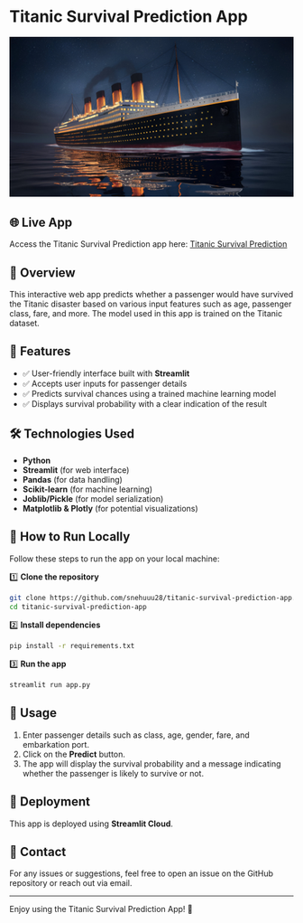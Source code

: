 # Titanic Survival Prediction App

![Titanic Survival Prediction](https://github.com/snehuuu28/Titanic_Survival_Prediction/blob/main/titanic.jpeg?raw=true)

## 🌐 Live App
Access the Titanic Survival Prediction app here: [Titanic Survival Prediction](https://titanic-survival-prediction-app1.streamlit.app/)

## 📌 Overview
This interactive web app predicts whether a passenger would have survived the Titanic disaster based on various input features such as age, passenger class, fare, and more. The model used in this app is trained on the Titanic dataset.

## 🚀 Features
- ✅ User-friendly interface built with **Streamlit**
- ✅ Accepts user inputs for passenger details
- ✅ Predicts survival chances using a trained machine learning model
- ✅ Displays survival probability with a clear indication of the result

## 🛠 Technologies Used
- **Python**
- **Streamlit** (for web interface)
- **Pandas** (for data handling)
- **Scikit-learn** (for machine learning)
- **Joblib/Pickle** (for model serialization)
- **Matplotlib & Plotly** (for potential visualizations)

## 🔧 How to Run Locally
Follow these steps to run the app on your local machine:

1️⃣ **Clone the repository**  
   ```sh
   git clone https://github.com/snehuuu28/titanic-survival-prediction-app.git
   cd titanic-survival-prediction-app
   ```

2️⃣ **Install dependencies**  
   ```sh
   pip install -r requirements.txt
   ```

3️⃣ **Run the app**  
   ```sh
   streamlit run app.py
   ```

## 📜 Usage
1. Enter passenger details such as class, age, gender, fare, and embarkation port.
2. Click on the **Predict** button.
3. The app will display the survival probability and a message indicating whether the passenger is likely to survive or not.

## 🔗 Deployment
This app is deployed using **Streamlit Cloud**.

## 📩 Contact
For any issues or suggestions, feel free to open an issue on the GitHub repository or reach out via email.

---

Enjoy using the Titanic Survival Prediction App! 🚢

